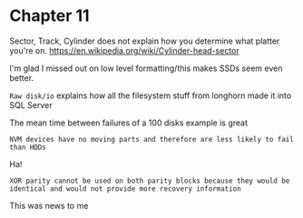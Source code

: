 # Chapter 11

Sector, Track, Cylinder does not explain how you determine what platter you're on. https://en.wikipedia.org/wiki/Cylinder-head-sector

I'm glad I missed out on low level formatting/this makes SSDs seem even better.

`Raw disk/io` explains how all the filesystem stuff from longhorn made it into SQL Server

The mean time between failures of a 100 disks example is great

```
NVM devices have no moving parts and therefore are less likely to fail than HDDs
```
Ha!

```
XOR parity cannot be used on both parity blocks because they would be identical and would not provide more recovery information
```
This was news to me